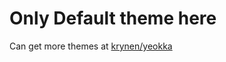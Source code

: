 # Only Default theme here
Can get more themes at [krynen/yeokka](https://github.com/krynen/yeokka/tree/master/theme)